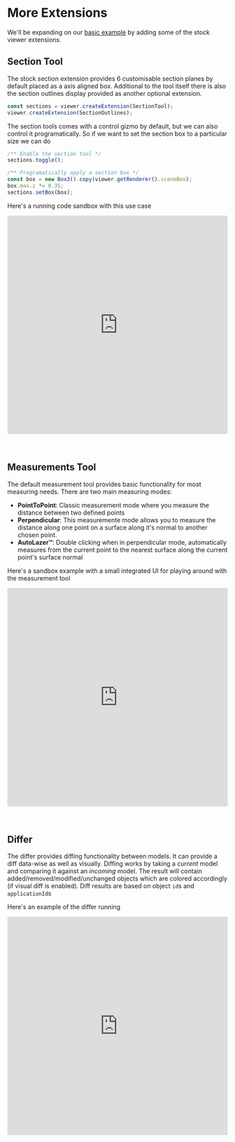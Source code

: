 # More Extensions
We'll be expanding on our [basic example](/viewer/basic-example.md) by adding some of the stock viewer extensions.

## Section Tool
The stock section extension provides 6 customisable section planes by default placed as a axis aligned box. Additional to the tool itself there is also the section outlines display provided as another optional extension.

```ts
const sections = viewer.createExtension(SectionTool);
viewer.createExtension(SectionOutlines);
```

The section tools comes with a control gizmo by default, but we can also control it programatically. So if we want to set the section box to a particular size we can do

```ts
/** Enable the section tool */
sections.toggle();

/** Programatically apply a section box */
const box = new Box3().copy(viewer.getRenderer().sceneBox);
box.max.z *= 0.35;
sections.setBox(box);
```

Here's a running code sandbox with this use case

<iframe src="https://codesandbox.io/embed/r8fsk3?view=Editor+%2B+Preview&module=%2Fsrc%2Findex.ts&hidenavigation=1"
     style="width:100%; height: 500px; border:0; border-radius: 4px; overflow:hidden;"
     title="Section Planes"
     allow="accelerometer; ambient-light-sensor; camera; encrypted-media; geolocation; gyroscope; hid; microphone; midi; payment; usb; vr; xr-spatial-tracking"
     sandbox="allow-forms allow-modals allow-popups allow-presentation allow-same-origin allow-scripts"
></iframe>


<br>
<br>
<br>

## Measurements Tool
The default measurement tool provides basic functionality for most measuring needs. There are two main measuring modes:
- **PointToPoint**: Classic measurement mode where you measure the distance between two defined points
- **Perpendicular**: This measuremente mode allows you to measure the distance along one point on a surface along it's normal to another chosen point.
- **AutoLazer™**: Double clicking when in perpendicular mode, automatically measures from the current point to the nearest surface along the current point's surface normal


Here's a sandbox example with a small integrated UI for playing around with the measurement tool

<iframe src="https://codesandbox.io/embed/frmffj?view=Editor+%2B+Preview&module=%2Fsrc%2FMeasurementsUI.ts&hidenavigation=1"
     style="width:100%; height: 500px; border:0; border-radius: 4px; overflow:hidden;"
     title="Measurement Tool"
     allow="accelerometer; ambient-light-sensor; camera; encrypted-media; geolocation; gyroscope; hid; microphone; midi; payment; usb; vr; xr-spatial-tracking"
     sandbox="allow-forms allow-modals allow-popups allow-presentation allow-same-origin allow-scripts"
></iframe>

<br>
<br>
<br>

## Differ

The differ provides diffing functionality between models. It can provide a diff data-wise as well as visually. Diffing works by taking a *current* model and comparing it against an *incoming* model. The result will contain added/removed/modified/unchanged objects which are colored accordingly (if visual diff is enabled). Diff results are based on object `id`s and `applicationId`s

Here's an example of the differ running

<iframe src="https://codesandbox.io/embed/rpnjs5?view=Editor+%2B+Preview&module=%2Fsrc%2Findex.ts&hidenavigation=1"
     style="width:100%; height: 500px; border:0; border-radius: 4px; overflow:hidden;"
     title="Differ"
     allow="accelerometer; ambient-light-sensor; camera; encrypted-media; geolocation; gyroscope; hid; microphone; midi; payment; usb; vr; xr-spatial-tracking"
     sandbox="allow-forms allow-modals allow-popups allow-presentation allow-same-origin allow-scripts"
></iframe>